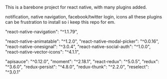 This is a barebone project for react native, with many plugins added.

notification, native navigation, facebook/twitter login, icons all these plugins can be frustration to install so i keep this repo for em.


"react-native-navigation": "^1.1.79",

"react-native-animatable": "^1.2.0",
"react-native-modal-picker": "^0.0.16",
"react-native-onesignal": "^3.0.4",
"react-native-social-auth": "^1.0.0",
"react-native-vector-icons": "^4.1.1",

"apisauce": "^0.12.0",
"moment": "^2.18.1",
"react-redux": "^5.0.5",
"redux": "^3.6.0",
"redux-persist": "^4.8.0",
"redux-thunk": "^2.2.0",
"reselect": "^3.0.1"
